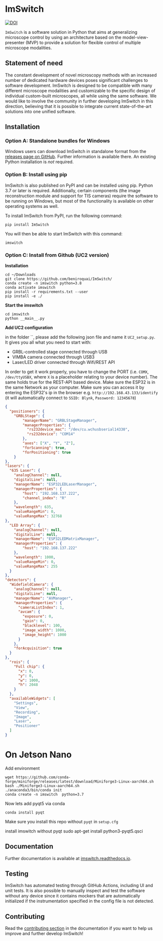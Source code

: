 # ImSwitch

[![DOI](https://joss.theoj.org/papers/10.21105/joss.03394/status.svg)](https://doi.org/10.21105/joss.03394)

``ImSwitch`` is a software solution in Python that aims at generalizing microscope control by using an architecture based on the model-view-presenter (MVP) to provide a solution for flexible control of multiple microscope modalities.

## Statement of need

The constant development of novel microscopy methods with an increased number of dedicated
hardware devices poses significant challenges to software development.
ImSwitch is designed to be compatible with many different microscope modalities and customizable to the
specific design of individual custom-built microscopes, all while using the same software. We
would like to involve the community in further developing ImSwitch in this direction, believing
that it is possible to integrate current state-of-the-art solutions into one unified software.

## Installation

### Option A: Standalone bundles for Windows

Windows users can download ImSwitch in standalone format from the [releases page on GitHub](https://github.com/kasasxav/ImSwitch/releases). Further information is available there. An existing Python installation is *not* required.

### Option B: Install using pip

ImSwitch is also published on PyPI and can be installed using pip. Python 3.7 or later is required. Additionally, certain components (the image reconstruction module and support for TIS cameras) require the software to be running on Windows, but most of the functionality is available on other operating systems as well.

To install ImSwitch from PyPI, run the following command:

```
pip install ImSwitch
```

You will then be able to start ImSwitch with this command:

```
imswitch
```

### Option C: Install from Github (UC2 version)

**Installation**
```
cd ~/Downloads
git clone https://github.com/beniroquai/ImSwitch/
conda create -n imswitch python=3.8
conda activate imswitch
pip install -r requirements.txt --user
pip install -e ./
```

**Start the imswitch**

```
cd imswitch
python __main__.py
```

**Add UC2 configuration**

in the folder ``, please add the following json file and name it `UC2_setup.py`. It gives you all what you need to start with:
* GRBL-controlled stage connected through USB
* VIMBA camera connected through USB3
* Laser/LED driver connected through Wifi/REST API

In order to get it work properly, you have to change the PORT (i.e. `COMX`, `/dev/ttyUSBX`, where `X` is a placeholder relating to your device number). The same holds true for the REST-API based device. Make sure the ESP32 is in the same Network as your computer. Make sure you can access it by entering the ESP32's ip in the browser e.g. `http://192.168.43.133/identify` (it will automatically connect to `SSID: Blynk`, `Password: 12345678`)

```json
{
  "positioners": {
    "GRBLStage": {
        "managerName": "GRBLStageManager",
        "managerProperties": {
          "rs232device_mac": "/dev/cu.wchusbserial14330",
          "rs232device": "COM14"
        },
        "axes": ["X", "Y", "Z"],
        "forScanning": true,
        "forPositioning": true
    }
},
"lasers": {
  "635 Laser": {
    "analogChannel": null,
    "digitalLine": null,
    "managerName": "ESP32LEDLaserManager",
    "managerProperties": {
        "host": "192.168.137.222",
        "channel_index": "R"
    },
    "wavelength": 635,
    "valueRangeMin": 0,
    "valueRangeMax": 32768
},
  "LED Array": {
    "analogChannel": null,
    "digitalLine": null,
    "managerName": "ESP32LEDMatrixManager",
    "managerProperties": {
        "host": "192.168.137.222"
    },
    "wavelength": 1000,
    "valueRangeMin": 0,
    "valueRangeMax": 255
  }
},
"detectors": {
  "WidefieldCamera": {
    "analogChannel": null,
    "digitalLine": null,
    "managerName": "AVManager",
    "managerProperties": {
      "cameraListIndex": 1,
      "avcam": {
        "exposure": 0,
        "gain": 0,
        "blacklevel": 100,
        "image_width": 1000,
        "image_height": 1000
      }
    },
    "forAcquisition": true
  }
},
  "rois": {
    "Full chip": {
      "x": 0,
      "y": 0,
      "w": 1000,
      "h": 2048
    }
  },
  "availableWidgets": [
    "Settings",
    "View",
    "Recording",
    "Image",
    "Laser",
    "Positioner"
  ]
}
```

# On Jetson Nano

Add environment

```
wget https://github.com/conda-forge/miniforge/releases/latest/download/Miniforge3-Linux-aarch64.sh
bash ./Miniforge3-Linux-aarch64.sh
./anaconda3/bin/conda init
conda create -n imswitch  python=3.7
```

Now lets add pyqt5 via conda

```
conda install pyqt
```

Make sure you install this repo without `pyqt` in `setup.cfg`

install imswitch without pyqt
sudo apt-get install python3-pyqt5.qsci






## Documentation

Further documentation is available at [imswitch.readthedocs.io](https://imswitch.readthedocs.io).

## Testing

ImSwitch has automated testing through GitHub Actions, including UI and unit tests. It is also possible to manually inspect and test the software without any device since it contains mockers that are automatically initialized if the instrumentation specified in the config file is not detected.

## Contributing

Read the [contributing section](https://imswitch.readthedocs.io/en/latest/contributing.html) in the documentation if you want to help us improve and further develop ImSwitch!
